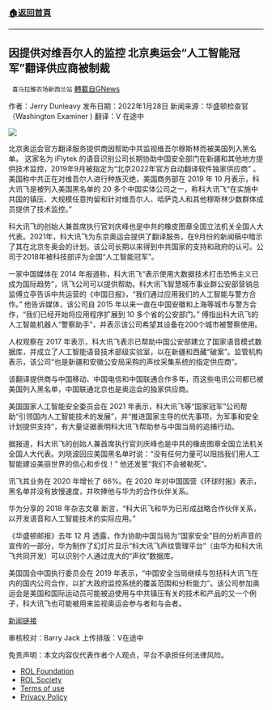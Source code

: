 ###  [:house:返回首頁](https://github.com/ourhimalayas/txt)
---


## 因提供对维吾尔人的监控 北京奥运会“人工智能冠军”翻译供应商被制裁
` 喜马拉雅农场新西兰站` [轉載自GNews](https://gnews.org/zh-hans/1927328/)

作者：Jerry Dunleavy
发布日期：2022年1月28日
新闻来源：华盛顿检查官（Washington Examiner )
翻译：V 在途中

![](https://assets.gnews.org/wp-content/uploads/2022/01/iFLYTEK-Asia-AI-Leader-Debuts-Cutting-Edge-Voice-Technologies-in-the-US-696x392-1.jpg)

北京奥运会官方翻译服务提供商因帮助中共监视维吾尔穆斯林而被美国列入黑名单。
这家名为 iFlytek 的语音识别公司长期协助中国安全部门在新疆和其他地方提供技术监控，2019年9月被指定为“北京2022年官方自动翻译软件独家供应商” 。美国称中共正在对维吾尔人进行种族灭绝，美国商务部在 2019 年 10 月表示，科大讯飞是被列入美国黑名单的 20 多个中国实体公司之一，称科大讯飞“在实施中共国的镇压、大规模任意拘留和针对维吾尔人、哈萨克人和其他穆斯林少数群体成员提供了技术监控。”

科大讯飞的创始人兼首席执行官刘庆峰也是中共的橡皮图章全国立法机关全国人大代表。2021年，科大讯飞为东京奥运会提供了翻译服务，在9月份的新闻稿中暗示了其在北京冬奥会的计划。该公司长期以来得到中共国家的支持和政府的认可。公司于2018年被科技部评为全国“人工智能冠军”。

一家中国媒体在 2014 年报道称，科大讯飞“表示使用大数据技术打击恐怖主义已成为国际趋势”，讯飞公司可以提供帮助。科大讯飞智慧城市事业群公安部营销总监傅立亭告诉中共运营的《中国日报》，“我们通过应用我们的人工智能与警方合作。” 他告诉媒体，该公司自 2015 年以来一直在中国安徽和上海等城市与警方合作，“我们已经开始将应用程序扩展到 10 多个省的公安部门。” 傅指出科大讯飞的人工智能机器人“警察助手”，并表示该公司希望其设备在200个城市被警察使用。

人权观察在 2017 年表示，科大讯飞表示已帮助中国公安部建立了国家语音模式数据库，并成立了人工智能语音技术部级实验室，以在新疆和西藏“破案”。监管机构表示，该公司“也是新疆和安徽公安局采购的声纹采集系统的指定供应商”。

该翻译提供商与中国移动、中国电信和中国联通合作多年，而这些电讯公司都已被美国列入黑名单，中国联通北京也是奥运会的独家供应商。

美国国家人工智能安全委员会在 2021 年表示，科大讯飞等“国家冠军”公司帮助“引领国内人工智能技术的发展”，并“推进国家主导的优先事项，为军事和安全计划提供支持”，有大量证据表明科大讯飞帮助参与中国当局的追捕行动。

据报道，科大讯飞的创始人兼首席执行官刘庆峰也是中共的橡皮图章全国立法机关全国人大代表。刘晓波回应美国黑名单时说：“没有任何力量可以阻挡我们用人工智能建设美丽世界的信心和步伐！” 他还发誓“我们不会被勒死”。

讯飞其业务在 2020 年增长了 66%。在 2020 年对中国国营《环球时报》表示，黑名单并没有放慢速度，并吹捧他与华为的合作伙伴关系。

华为分享的 2018 年杂志文章 断言，“科大讯飞和华为已形成战略合作伙伴关系，以开发语音和人工智能技术的实际应用。”

《华盛顿邮报》去年 12 月 透露，作为协助中国当局为“国家安全”目的分析声音的宣传的一部分，华为制作了幻灯片显示“科大讯飞声纹管理平台”（由华为和科大讯飞共同开发）可以识别个人通过庞大的“声纹”数据库。

美国国会中国执行委员会在 2019 年表示，“中国安全当局继续与包括科大讯飞在内的国内公司合作，以扩大政府监控系统的覆盖范围和分析能力”。该公司参加奥运会是美国和国际运动员可能被迫使用与中共镇压有关的技术和产品的又一个例子，科大讯飞也可能被用来监视奥运会参与者和与会者。

[新闻链接](https://www.washingtonexaminer.com/policy/foreign/beijing-olympics-translation-provider-is-ccp-ai-champion-sanctioned-for-uyghur-surveillance)

审核校对：Barry Jack
上传排版：V在途中

 

免责声明：本文内容仅代表作者个人观点，平台不承担任何法律风险。

- [ROL Foundation](https://rolfoundation.org/)
- [ROL Society](https://rolsociety.org/)
- [Terms of use](https://gnews.org/terms-of-use-3/)
- [Privacy Policy](https://gnews.org/privacy-policy/)
